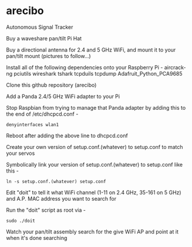 # arecibo
Autonomous Signal Tracker

Buy a waveshare pan/tilt Pi Hat

Buy a directional antenna for 2.4 and 5 GHz WiFi, and mount it to your pan/tilt mount (pictures to follow...)

Install all of the following dependencies onto your Raspberry Pi -
aircrack-ng
pciutils
wireshark
tshark
tcpduils
tcpdump
Adafruit_Python_PCA9685

Clone this github repository (arecibo)

Add a Panda 2.4/5 GHz WiFi adapter to your Pi

Stop Raspbian from trying to manage that Panda adapter by adding this to the end of /etc/dhcpcd.conf -

    denyinterfaces wlan1

Reboot after adding the above line to dhcpcd.conf

Create your own version of setup.conf.(whatever) to setup.conf to match your servos

Symbolically link your version of setup.conf.(whatever) to setup.conf like this -

    ln -s setup.conf.(whatever) setup.conf

Edit "doit" to tell it what WiFi channel (1-11 on 2.4 GHz, 35-161 on 5 GHz) and A.P. MAC address you want to search for

Run the "doit" script as root via -

    sudo ./doit

Watch your pan/tilt assembly search for the give WiFi AP and point at it when it's done searching
